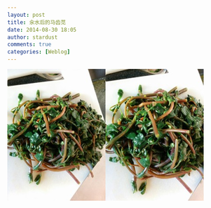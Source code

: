```yaml
---
layout: post
title: 汆水后的马齿苋
date: 2014-08-30 18:05
author: stardust
comments: true
categories: [Weblog]
---
```

<a href="/wp-content/uploads/2014/08/wpid-wp-1409392962457.jpeg"><img src="/wp-content/uploads/2014/08/wpid-wp-1409392962457-224x300.jpeg" alt="wpid-wp-1409392962457.jpeg" width="224" height="300" /></a><a href="/wp-content/uploads/2014/08/wpid-wp-1409392952463.jpeg"><img src="/wp-content/uploads/2014/08/wpid-wp-1409392952463-224x300.jpeg" alt="wpid-wp-1409392952463.jpeg" width="224" height="300"/></a>
